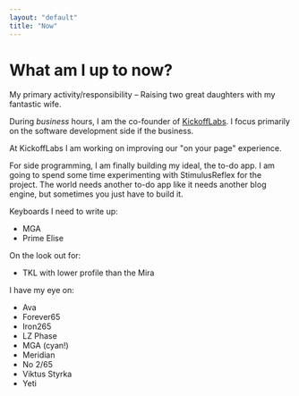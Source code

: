 ```yaml
---
layout: "default"
title: "Now"
---
```


<h1 class="mb-4">What am I up to now?</h1>

My primary activity/responsibility – Raising two great daughters with my fantastic wife.

During _business_ hours, I am the co-founder of [KickoffLabs](https://kickofflabs.com). I focus primarily on the software development side if the business.

At KickoffLabs I am working on improving our "on your page" experience.

For side programming, I am finally building my ideal, the to-do app. I am going to spend some time experimenting with StimulusReflex for the project. The world needs another to-do app like it needs another blog engine, but sometimes you just have to build it.

Keyboards I need to write up:

- MGA
- Prime Elise

On the look out for:

- TKL with lower profile than the Mira

I have my eye on:

- Ava
- Forever65
- Iron265
- LZ Phase
- MGA (cyan!)
- Meridian
- No 2/65
- Viktus Styrka
- Yeti
